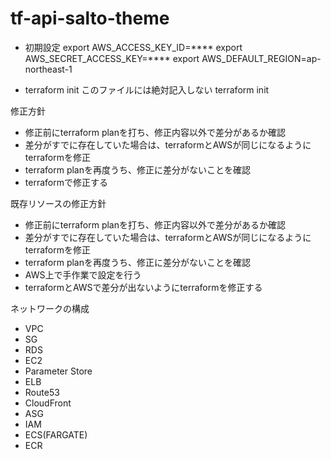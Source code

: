 # tf-api-salto-theme

* 初期設定
export AWS_ACCESS_KEY_ID=****
export AWS_SECRET_ACCESS_KEY=****
export AWS_DEFAULT_REGION=ap-northeast-1

* terraform init
このファイルには絶対記入しない
terraform init


修正方針
* 修正前にterraform planを打ち、修正内容以外で差分があるか確認
* 差分がすでに存在していた場合は、terraformとAWSが同じになるようにterraformを修正
* terraform planを再度うち、修正に差分がないことを確認
* terraformで修正する


既存リソースの修正方針
* 修正前にterraform planを打ち、修正内容以外で差分があるか確認
* 差分がすでに存在していた場合は、terraformとAWSが同じになるようにterraformを修正
* terraform planを再度うち、修正に差分がないことを確認
* AWS上で手作業で設定を行う
* terraformとAWSで差分が出ないようにterraformを修正する


ネットワークの構成
* VPC
* SG
* RDS
* EC2
* Parameter Store
* ELB
* Route53
* CloudFront
* ASG
* IAM
* ECS(FARGATE)
* ECR

